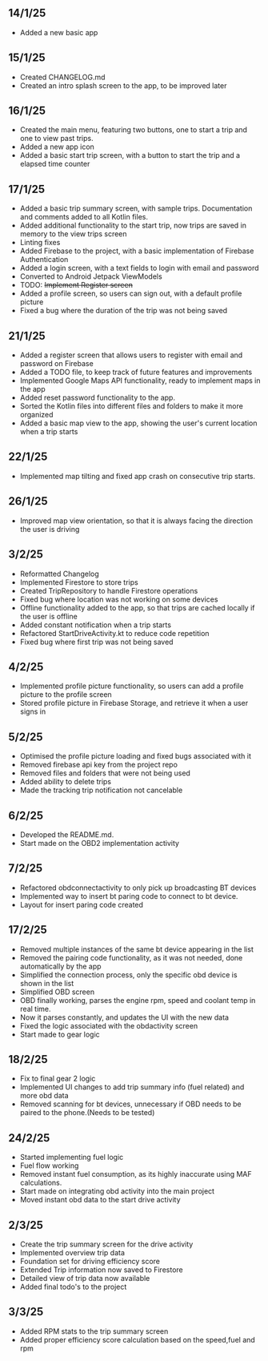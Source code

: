 
## 14/1/25
- Added a new basic app

## 15/1/25
- Created CHANGELOG.md
- Created an intro splash screen to the app, to be improved later

## 16/1/25
- Created the main menu, featuring two buttons, one to start a trip and one to view past trips.
- Added a new app icon
- Added a basic start trip screen, with a button to start the trip and a elapsed time counter

## 17/1/25
- Added a basic trip summary screen, with sample trips. Documentation and comments added to all Kotlin files.
- Added additional functionality to the start trip, now trips are saved in memory to the view trips screen
- Linting fixes
- Added Firebase to the project, with a basic implementation of Firebase Authentication
- Added a login screen, with a text fields to login with email and password
- Converted to Android Jetpack ViewModels
- TODO: ~~Implement Register screen~~
- Added a profile screen, so users can sign out, with a default profile picture
- Fixed a bug where the duration of the trip was not being saved

## 21/1/25
- Added a register screen that allows users to register with email and password on Firebase
- Added a TODO file, to keep track of future features and improvements
- Implemented Google Maps API functionality, ready to implement maps in the app
- Added reset password functionality to the app.
- Sorted the Kotlin files into different files and folders to make it more organized
- Added a basic map view to the app, showing the user's current location when a trip starts

## 22/1/25
- Implemented map tilting and fixed app crash on consecutive trip starts.

## 26/1/25
- Improved map view orientation, so that it is always facing the direction the user is driving

## 3/2/25
- Reformatted Changelog
- Implemented Firestore to store trips
- Created TripRepository to handle Firestore operations
- Fixed bug where location was not working on some devices
- Offline functionality added to the app, so that trips are cached locally if the user is offline
- Added constant notification when a trip starts
- Refactored StartDriveActivity.kt to reduce code repetition
- Fixed bug where first trip was not being saved

## 4/2/25
- Implemented profile picture functionality, so users can add a profile picture to the profile screen
- Stored profile picture in Firebase Storage, and retrieve it when a user signs in

## 5/2/25
- Optimised the profile picture loading and fixed bugs associated with it
- Removed firebase api key from the project repo
- Removed files and folders that were not being used
- Added ability to delete trips
- Made the tracking trip notification not cancelable

## 6/2/25
- Developed the README.md.
- Start made on the OBD2 implementation activity

## 7/2/25
- Refactored obdconnectactivity to only pick up broadcasting BT devices
- Implemented way to insert bt paring code to connect to bt device.
- Layout for insert paring code created 

## 17/2/25
- Removed multiple instances of the same bt device appearing in the list
- Removed the pairing code functionality, as it was not needed, done automatically by the app
- Simplified the connection process, only the specific obd device is shown in the list
- Simplified OBD screen
- OBD finally working, parses the engine rpm, speed and coolant temp in real time.
- Now it parses constantly, and updates the UI with the new data
- Fixed the logic associated with the obdactivity screen
- Start made to gear logic

## 18/2/25
- Fix to final gear 2 logic
- Implemented UI changes to add trip summary info (fuel related) and more obd data
- Removed scanning for bt devices, unnecessary if OBD needs to be paired to the phone.(Needs to be tested)

## 24/2/25
- Started implementing fuel logic
- Fuel flow working
- Removed instant fuel consumption, as its highly inaccurate using MAF calculations.
- Start made on integrating obd activity into the main project
- Moved instant obd data to the start drive activity

## 2/3/25
- Create the trip summary screen for the drive activity
- Implemented overview trip data
- Foundation set for driving efficiency score
- Extended Trip information now saved to Firestore
- Detailed view of trip data now available
- Added final todo's to the project

## 3/3/25
- Added RPM stats to the trip summary screen
- Added proper efficiency score calculation based on the speed,fuel and rpm